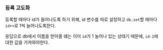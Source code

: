 ### 등록 고도화
등록할 때마다 id가 들어나도록 하기 위해, id 변수를 따로 설정하고 `db.set`할 때마다 `id++`로 1씩 늘어나도록한다.

응답으로 db에서 이름을 받아올 떄는 이미 `id`가 1 늘어나 있는 상태기 때문에, `id-1`에 대한 값을 가져와야한다.
